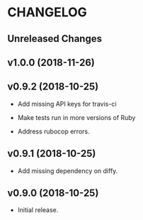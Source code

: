 # CHANGELOG

Unreleased Changes
------------------

v1.0.0 (2018-11-26)
--------------------

v0.9.2 (2018-10-25)
--------------------

* Add missing API keys for travis-ci

* Make tests run in more versions of Ruby

* Address rubocop errors.

v0.9.1 (2018-10-25)
--------------------

* Add missing dependency on diffy.

v0.9.0 (2018-10-25)
--------------------

* Initial release.

